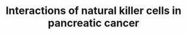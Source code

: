 ---
annotations:
- id: CL:0001064
  type: Cell Type Ontology
  value: malignant cell
- id: PW:0000626
  parent: disease pathway
  type: Pathway Ontology
  value: pancreatic cancer pathway
- id: CL:0000623
  parent: native cell
  type: Cell Type Ontology
  value: natural killer cell
- id: DOID:1793
  parent: disease of cellular proliferation
  type: Disease Ontology
  value: pancreatic cancer
authors:
- NKnoops
- Mkutmon
- Eweitz
- Egonw
communities:
- PancCanNet
description: This pathway shows the interaction between a Natural Killer cell and
  a pancreatic tumor cell. With the specific cell receptors found on the NK cell,
  it is able to recognize malignant cells and secrete cytokines and chemokines to
  create an enhanced immune response. Their ability to activate both innate- as well
  as adaptive immune cells makes the NK cell an excellent target for novel immunotherapy
  treatments against pancreatic cancer. The pathway curation is mainly based on a
  systemic review by Van Audenaerde et al. in 2018 (10.1016/j.pharmthera.2018.04.003).
last-edited: 2021-10-09
ndex: 1f5bd075-da33-11eb-b666-0ac135e8bacf
organisms:
- Homo sapiens
redirect_from:
- /index.php/Pathway:WP5092
- /instance/WP5092
- /instance/WP5092_r119997
revision: r119997
schema-jsonld:
- '@context': https://schema.org/
  '@id': https://wikipathways.github.io/pathways/WP5092.html
  '@type': Dataset
  creator:
    '@type': Organization
    name: WikiPathways
  description: This pathway shows the interaction between a Natural Killer cell and
    a pancreatic tumor cell. With the specific cell receptors found on the NK cell,
    it is able to recognize malignant cells and secrete cytokines and chemokines to
    create an enhanced immune response. Their ability to activate both innate- as
    well as adaptive immune cells makes the NK cell an excellent target for novel
    immunotherapy treatments against pancreatic cancer. The pathway curation is mainly
    based on a systemic review by Van Audenaerde et al. in 2018 (10.1016/j.pharmthera.2018.04.003).
  keywords:
  - ADAM10
  - ADAM17
  - BMI1
  - CCL1
  - CCL2
  - CCL3
  - CCL4
  - CCL5
  - CD226
  - CD96
  - CXCL8
  - FCGR3A
  - FOXO1
  - GATA2
  - GM-CSF
  - GZMB
  - IFNG
  - IGHG1
  - IgE
  - KLRK1
  - MICA
  - MICB
  - MYC
  - NCR1
  - NCR3
  - NCR3LG1
  - PRF1
  - PVR
  - TIGIT
  - TNF
  - ULBP1
  - glucose
  - lactate
  license: CC0
  name: Interactions of natural killer cells in pancreatic cancer
seo: CreativeWork
title: Interactions of natural killer cells in pancreatic cancer
wpid: WP5092
---